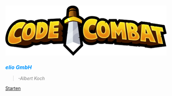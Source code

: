 ![Alt text](CodeCombat-Logo.png)
### <span style="color: #0096FF">***elio GmbH***




><span style="color: #808080">*-Albert Koch*


[Starten](#docsify)


